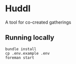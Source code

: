 # Huddl

A tool for co-created gatherings

## Running locally

```
bundle install
cp .env.example .env
foreman start
```